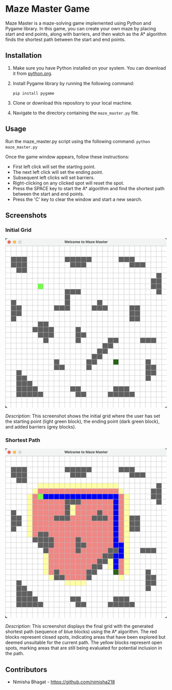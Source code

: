 # Maze Master Game

Maze Master is a maze-solving game implemented using Python and Pygame library. In this game, you can create your own maze by placing start and end points, along with barriers, and then watch as the A* algorithm finds the shortest path between the start and end points.

## Installation

1. Make sure you have Python installed on your system. You can download it from [python.org](https://www.python.org/).

2. Install Pygame library by running the following command:
    ```
    pip install pygame
    ```

3. Clone or download this repository to your local machine.

4. Navigate to the directory containing the `maze_master.py` file.

## Usage

Run the maze_master.py script using the following command:
    ```
    python maze_master.py
    ```

Once the game window appears, follow these instructions:

- First left click will set the starting point.
- The next left click will set the ending point.
- Subsequent left clicks will set barriers.
- Right-clicking on any clicked spot will reset the spot.
- Press the SPACE key to start the A* algorithm and find the shortest path between the start and end points.
- Press the 'C' key to clear the window and start a new search.

## Screenshots

### Initial Grid
![Initial Grid](https://github.com/nimisha218/Maze-Master/blob/main/Images/InitialGrid.png)

*Description*: This screenshot shows the initial grid where the user has set the starting point (light green block), the ending point (dark green block), and added barriers (grey blocks).

### Shortest Path
![Shortest Path](https://github.com/nimisha218/Maze-Master/blob/main/Images/FinalGrid.png)

*Description*: This screenshot displays the final grid with the generated shortest path (sequence of blue blocks) using the A* algorithm. The red blocks represent closed spots, indicating areas that have been explored but deemed unsuitable for the current path. The yellow blocks represent open spots, marking areas that are still being evaluated for potential inclusion in the path.

## Contributors

- Nimisha Bhagat - https://github.com/nimisha218

